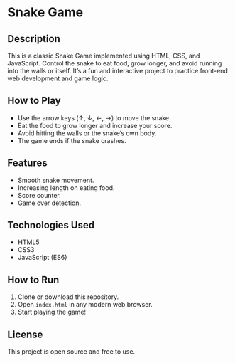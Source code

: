 

# Snake Game

## Description
This is a classic Snake Game implemented using HTML, CSS, and JavaScript. Control the snake to eat food, grow longer, and avoid running into the walls or itself. It’s a fun and interactive project to practice front-end web development and game logic.

## How to Play
- Use the arrow keys (↑, ↓, ←, →) to move the snake.
- Eat the food to grow longer and increase your score.
- Avoid hitting the walls or the snake’s own body.
- The game ends if the snake crashes.

## Features
- Smooth snake movement.
- Increasing length on eating food.
- Score counter.
- Game over detection.

## Technologies Used
- HTML5
- CSS3
- JavaScript (ES6)

## How to Run
1. Clone or download this repository.
2. Open `index.html` in any modern web browser.
3. Start playing the game!

## License
This project is open source and free to use.
